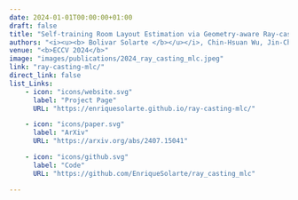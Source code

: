 ```yaml
---
date: 2024-01-01T00:00:00+01:00
draft: false
title: "Self-training Room Layout Estimation via Geometry-aware Ray-casting"
authors: "<i><u><b> Bolivar Solarte </b></u></i>, Chin-Hsuan Wu, Jin-Cheng Jhang, Jonathan Lee, Yi-Hsuan Tsai, and Min Sun."
venue: "<b>ECCV 2024</b>"
image: "images/publications/2024_ray_casting_mlc.jpeg"
link: "ray-casting-mlc/"
direct_link: false
list_Links:
    - icon: "icons/website.svg"
      label: "Project Page"
      URL: "https://enriquesolarte.github.io/ray-casting-mlc/"

    - icon: "icons/paper.svg"
      label: "ArXiv"
      URL: "https://arxiv.org/abs/2407.15041"

    - icon: "icons/github.svg"
      label: "Code"
      URL: "https://github.com/EnriqueSolarte/ray_casting_mlc"

---
```

